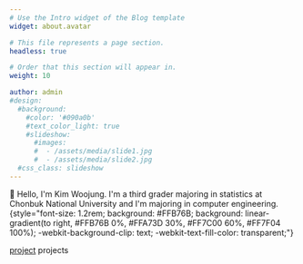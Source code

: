 ```yaml
---
# Use the Intro widget of the Blog template
widget: about.avatar

# This file represents a page section.
headless: true

# Order that this section will appear in.
weight: 10

author: admin
#design:
  #background:
    #color: '#090a0b'
    #text_color_light: true
    #slideshow:
      #images:
      #  - /assets/media/slide1.jpg
      #  - /assets/media/slide2.jpg
  #css_class: slideshow
---
```





👋 Hello, I'm Kim Woojung. I'm a third grader majoring in statistics at Chonbuk National University and I'm majoring in computer engineering.
{style="font-size: 1.2rem; background: #FFB76B; background: linear-gradient(to right, #FFB76B 0%, #FFA73D 30%, #FF7C00 60%, #FF7F04 100%); -webkit-background-clip: text; -webkit-text-fill-color: transparent;"}

[project](https://woojung1234.github.io/ko/project/) projects
